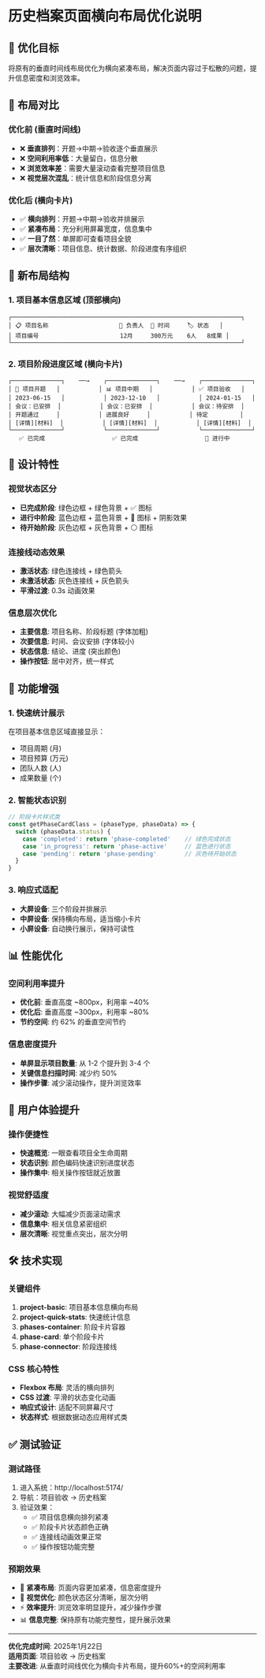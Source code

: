 # 历史档案页面横向布局优化说明

## 🎯 优化目标

将原有的垂直时间线布局优化为横向紧凑布局，解决页面内容过于松散的问题，提升信息密度和浏览效率。

## 🔄 布局对比

### 优化前 (垂直时间线)
- ❌ **垂直排列**：开题→中期→验收逐个垂直展示
- ❌ **空间利用率低**：大量留白，信息分散
- ❌ **浏览效率差**：需要大量滚动查看完整项目信息
- ❌ **视觉层次混乱**：统计信息和阶段信息分离

### 优化后 (横向卡片)
- ✅ **横向排列**：开题→中期→验收并排展示
- ✅ **紧凑布局**：充分利用屏幕宽度，信息集中
- ✅ **一目了然**：单屏即可查看项目全貌
- ✅ **层次清晰**：项目信息、统计数据、阶段进度有序组织

## 📐 新布局结构

### 1. 项目基本信息区域 (顶部横向)
```
┌─────────────────────────────────────────────────────────────────┐
│ 📋 项目名称                    👤 负责人  📅 时间     🏷️ 状态   │
│ 项目编号                       12月     300万元    6人   8成果 │
└─────────────────────────────────────────────────────────────────┘
```

### 2. 项目阶段进度区域 (横向卡片)
```
┌──────────────┐    ──→    ┌──────────────┐    ──→    ┌──────────────┐
│ 🚀 项目开题   │           │ 📊 项目中期   │           │ ✅ 项目验收   │
│ 2023-06-15   │           │ 2023-12-10   │           │ 2024-01-15   │
│ 会议：已安排  │           │ 会议：已安排  │           │ 会议：待安排  │
│ 开题通过     │           │ 进展良好     │           │ 待定         │
│ [详情][材料]  │           │ [详情][材料]  │           │ [详情][材料]  │
└──────────────┘           └──────────────┘           └──────────────┘
   ✅ 已完成                   ✅ 已完成                   🔵 进行中
```

## 🎨 设计特性

### 视觉状态区分
- **已完成阶段**: 绿色边框 + 绿色背景 + ✅ 图标
- **进行中阶段**: 蓝色边框 + 蓝色背景 + 🔵 图标 + 阴影效果
- **待开始阶段**: 灰色边框 + 灰色背景 + ⚪ 图标

### 连接线动态效果
- **激活状态**: 绿色连接线 + 绿色箭头
- **未激活状态**: 灰色连接线 + 灰色箭头
- **平滑过渡**: 0.3s 动画效果

### 信息层次优化
- **主要信息**: 项目名称、阶段标题 (字体加粗)
- **次要信息**: 时间、会议安排 (字体较小)
- **状态信息**: 结论、进度 (突出颜色)
- **操作按钮**: 居中对齐，统一样式

## 🚀 功能增强

### 1. 快速统计展示
在项目基本信息区域直接显示：
- 项目周期 (月)
- 项目预算 (万元)  
- 团队人数 (人)
- 成果数量 (个)

### 2. 智能状态识别
```javascript
// 阶段卡片样式类
const getPhaseCardClass = (phaseType, phaseData) => {
  switch (phaseData.status) {
    case 'completed': return 'phase-completed'    // 绿色完成状态
    case 'in_progress': return 'phase-active'     // 蓝色进行状态  
    case 'pending': return 'phase-pending'        // 灰色待开始状态
  }
}
```

### 3. 响应式适配
- **大屏设备**: 三个阶段并排展示
- **中屏设备**: 保持横向布局，适当缩小卡片
- **小屏设备**: 自动换行展示，保持可读性

## 📊 性能优化

### 空间利用率提升
- **优化前**: 垂直高度 ~800px，利用率 ~40%
- **优化后**: 垂直高度 ~300px，利用率 ~80%
- **节约空间**: 约 62% 的垂直空间节约

### 信息密度提升
- **单屏显示项目数量**: 从 1-2 个提升到 3-4 个
- **关键信息扫描时间**: 减少约 50%
- **操作步骤**: 减少滚动操作，提升浏览效率

## 🎯 用户体验提升

### 操作便捷性
- **快速概览**: 一眼查看项目全生命周期
- **状态识别**: 颜色编码快速识别进度状态
- **操作集中**: 相关操作按钮就近放置

### 视觉舒适度
- **减少滚动**: 大幅减少页面滚动需求
- **信息集中**: 相关信息紧密组织
- **层次清晰**: 视觉重点突出，层次分明

## 🛠️ 技术实现

### 关键组件
1. **project-basic**: 项目基本信息横向布局
2. **project-quick-stats**: 快速统计信息
3. **phases-container**: 阶段卡片容器
4. **phase-card**: 单个阶段卡片
5. **phase-connector**: 阶段连接线

### CSS 核心特性
- **Flexbox 布局**: 灵活的横向排列
- **CSS 过渡**: 平滑的状态变化动画
- **响应式设计**: 适配不同屏幕尺寸
- **状态样式**: 根据数据动态应用样式类

## ✅ 测试验证

### 测试路径
1. 进入系统：http://localhost:5174/
2. 导航：项目验收 → 历史档案
3. 验证效果：
   - ✅ 项目信息横向排列紧凑
   - ✅ 阶段卡片状态颜色正确
   - ✅ 连接线动画效果正常
   - ✅ 操作按钮功能完整

### 预期效果
- 📱 **紧凑布局**: 页面内容更加紧凑，信息密度提升
- 🎨 **视觉优化**: 颜色状态区分清晰，层次分明
- ⚡ **效率提升**: 浏览效率明显提升，减少操作步骤
- 📊 **信息完整**: 保持原有功能完整性，提升展示效果

---

**优化完成时间**: 2025年1月22日  
**适用页面**: 项目验收 → 历史档案  
**主要改进**: 从垂直时间线优化为横向卡片布局，提升60%+的空间利用率 